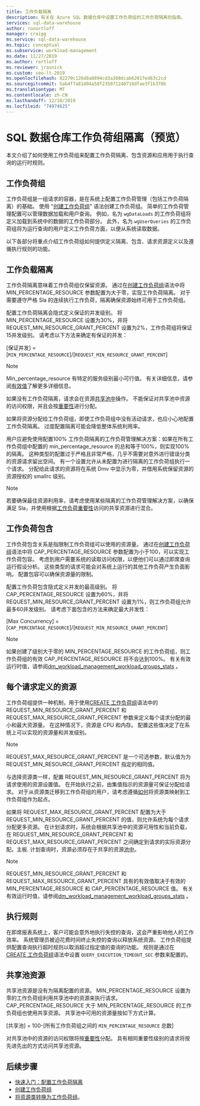 ```yaml
---
title: 工作负载隔离
description: 有关在 Azure SQL 数据仓库中设置工作负荷组的工作负荷隔离的指南。
services: sql-data-warehouse
author: ronortloff
manager: craigg
ms.service: sql-data-warehouse
ms.topic: conceptual
ms.subservice: workload-management
ms.date: 11/27/2019
ms.author: rortloff
ms.reviewer: jrasnick
ms.custom: seo-lt-2019
ms.openlocfilehash: 82270c126d8a0894cd3a388dcab62017ed63c2cd
ms.sourcegitcommit: 5ab4f7a81d04a58f235071240718dfae3f1b370b
ms.translationtype: MT
ms.contentlocale: zh-CN
ms.lasthandoff: 12/10/2019
ms.locfileid: "74974625"
---
```

# <a name="sql-data-warehouse-workload-group-isolation-preview"></a>SQL 数据仓库工作负荷组隔离（预览）

本文介绍了如何使用工作负荷组来配置工作负荷隔离、包含资源和应用用于执行查询的运行时规则。

## <a name="workload-groups"></a>工作负荷组

工作负荷组是一组请求的容器，是在系统上配置工作负荷管理（包括工作负荷隔离）的基础。  使用 "[创建工作负荷组](/sql/t-sql/statements/create-workload-group-transact-sql?view=azure-sqldw-latest)" 语法创建工作负荷组。  简单的工作负荷管理配置可以管理数据加载和用户查询。  例如，名为 `wgDataLoads` 的工作负荷组将定义加载到系统中的数据的工作负荷部分。 此外，名为 `wgUserQueries` 的工作负荷组将为运行查询的用户定义工作负荷方面，以便从系统读取数据。

以下各部分将重点介绍工作负荷组如何提供定义隔离、包含、请求资源定义以及遵循执行规则的功能。

## <a name="workload-isolation"></a>工作负载隔离

工作负荷隔离意味着工作负荷组仅保留资源。  通过在[创建工作负荷组](/sql/t-sql/statements/create-workload-group-transact-sql?view=azure-sqldw-latest)语法中将 MIN_PERCENTAGE_RESOURCE 参数配置为大于零，实现工作负荷隔离。  对于需要遵守严格 Sla 的连续执行工作负荷，隔离确保资源始终可用于工作负荷组。 

配置工作负荷隔离会隐式定义保证的并发级别。  将 MIN_PERCENTAGE_RESOURCE 设置为30%，并将 REQUEST_MIN_RESOURCE_GRANT_PERCENT 设置为2%，工作负荷组将保证15并发级别。  请考虑以下方法来确定有保证的并发：

[保证并发] = [`MIN_PERCENTAGE_RESOURCE`]/[`REQUEST_MIN_RESOURCE_GRANT_PERCENT`]

> [!NOTE] 
> Min_percentage_resource 有特定的服务级别最小可行值。  有关详细信息，请参阅[有效值](https://review.docs.microsoft.com/sql/t-sql/statements/create-workload-group-transact-sql?view=azure-sqldw-latest#effective-values)了解更多详细信息。

如果没有工作负荷隔离，请求会在资源[共享池中](#shared-pool-resources)操作。  不能保证对共享池中资源的访问权限，并且会按[重要性](sql-data-warehouse-workload-importance.md)进行分配。

如果将资源分配给工作负荷组，即使工作负荷组中没有活动请求，也应小心地配置工作负荷隔离。  过度配置隔离可能会降低整体系统利用率。

用户应避免使用配置100% 工作负荷隔离的工作负荷管理解决方案：如果在所有工作负荷组中配置的 min_percentage_resource 的总和等于100%，则实现100% 的隔离。  这种类型的配置过于严格且非常严格，几乎不需要对意外进行错误分类的资源请求留出空间。  有一个设置允许从未配置为进行隔离的工作负荷组执行一个请求。  分配给此请求的资源将在系统 Dmv 中显示为零，并借用系统保留资源的资源授权的 smallrc 级别。

> [!NOTE] 
> 若要确保最佳资源利用率，请考虑使用某些隔离的工作负荷管理解决方案，以确保满足 Sla，并使用根据[工作负荷重要性](sql-data-warehouse-workload-importance.md)访问的共享资源进行混合。

## <a name="workload-containment"></a>工作负荷包含

工作负荷包含关系是指限制工作负荷组可以使用的资源量。  通过在[创建工作负荷组](/sql/t-sql/statements/create-workload-group-transact-sql?view=azure-sqldw-latest)语法中将 CAP_PERCENTAGE_RESOURCE 参数配置为小于100，可以实现工作负荷包容。  考虑到用户需要系统的读取访问权限，以便他们可以通过即席查询运行假设分析。  这些类型的请求可能会对系统上运行的其他工作负荷产生负面影响。  配置包容可以确保资源量的限制。

配置工作负荷包含隐式定义并发的最高级别。  将 CAP_PERCENTAGE_RESOURCE 设置为60%，并将 REQUEST_MIN_RESOURCE_GRANT_PERCENT 设置为1%，则工作负荷组允许最多60并发级别。  请考虑下面包含的方法来确定最大并发性：

[Max Concurrency] = [`CAP_PERCENTAGE_RESOURCE`]/[`REQUEST_MIN_RESOURCE_GRANT_PERCENT`]

> [!NOTE] 
> 如果创建了级别大于零的 MIN_PERCENTAGE_RESOURCE 的工作负荷组，则工作负荷组的有效 CAP_PERCENTAGE_RESOURCE 将不会达到100%。  有关有效运行时值，请参阅[dm_workload_management_workload_groups_stats](https://review.docs.microsoft.com/sql/relational-databases/system-dynamic-management-views/sys-dm-workload-management-workload-group-stats-transact-sql?view=azure-sqldw-latest) 。

## <a name="resources-per-request-definition"></a>每个请求定义的资源

工作负荷组提供一种机制，用于使用[CREATE 工作负荷组](/sql/t-sql/statements/create-workload-group-transact-sql?view=azure-sqldw-latest)语法中的 REQUEST_MIN_RESOURCE_GRANT_PERCENT 和 REQUEST_MAX_RESOURCE_GRANT_PERCENT 参数来定义每个请求分配的最小和最大资源量。  在这种情况下，资源是 CPU 和内存。  配置这些值决定了在系统上可以实现的资源量和并发级别。

> [!NOTE] 
> REQUEST_MAX_RESOURCE_GRANT_PERCENT 是一个可选参数，默认值为为 REQUEST_MIN_RESOURCE_GRANT_PERCENT 指定的相同值。

与选择资源类一样，配置 REQUEST_MIN_RESOURCE_GRANT_PERCENT 将为请求使用的资源设置值。  在开始执行之前，由集值指示的资源量可保证分配给请求。  对于从资源类迁移到工作负荷组的用户，请考虑遵循[如何](sql-data-warehouse-how-to-convert-resource-classes-workload-groups.md)将资源类映射到工作负荷组作为起点。

如果将 REQUEST_MAX_RESOURCE_GRANT_PERCENT 配置为大于 REQUEST_MIN_RESOURCE_GRANT_PERCENT 的值，则允许系统为每个请求分配更多资源。  在计划请求时，系统会根据共享池中的资源可用性和当前负载，在 REQUEST_MIN_RESOURCE_GRANT_PERCENT 和 REQUEST_MAX_RESOURCE_GRANT_PERCENT 之间确定到请求的实际资源分配。主板.  计划查询时，资源必须存在于共享的资源[池中](#shared-pool-resources)。  

> [!NOTE] 
> REQUEST_MIN_RESOURCE_GRANT_PERCENT 和 REQUEST_MAX_RESOURCE_GRANT_PERCENT 具有的有效值取决于有效的 MIN_PERCENTAGE_RESOURCE 和 CAP_PERCENTAGE_RESOURCE 值。  有关有效运行时值，请参阅[dm_workload_management_workload_groups_stats](https://review.docs.microsoft.com/sql/relational-databases/system-dynamic-management-views/sys-dm-workload-management-workload-group-stats-transact-sql?view=azure-sqldw-latest) 。

## <a name="execution-rules"></a>执行规则

在即席报表系统上，客户可能会意外地执行失控的查询，这会严重影响他人的工作效率。  系统管理员被迫花费时间终止失控的查询以释放系统资源。  工作负荷组提供配置查询执行超时规则以取消超过指定值的查询的功能。  规则是通过在[CREATE 工作负荷组](/sql/t-sql/statements/create-workload-group-transact-sql?view=azure-sqldw-latest)语法中设置 `QUERY_EXECUTION_TIMEOUT_SEC` 参数来配置的。

## <a name="shared-pool-resources"></a>共享池资源

共享池资源是没有为隔离配置的资源。  MIN_PERCENTAGE_RESOURCE 设置为零的工作负荷组利用共享池中的资源来执行请求。  CAP_PERCENTAGE_RESOURCE 大于 MIN_PERCENTAGE_RESOURCE 的工作负荷组也使用共享资源。  共享池中可用的资源量按如下方式计算。

[共享池] = 100-[所有工作负荷组之间的 `MIN_PERCENTAGE_RESOURCE` 总数]

对共享池中的资源的访问权限将按[重要性](sql-data-warehouse-workload-importance.md)分配。  具有相同重要性级别的请求将按先进先出的方式访问共享池资源。

## <a name="next-steps"></a>后续步骤

- [快速入门：配置工作负荷隔离](quickstart-configure-workload-isolation-tsql.md)
- [创建工作负荷组](/sql/t-sql/statements/create-workload-group-transact-sql?view=azure-sqldw-latest)
- [将资源类转换为工作负荷组](sql-data-warehouse-how-to-convert-resource-classes-workload-groups.md)。
